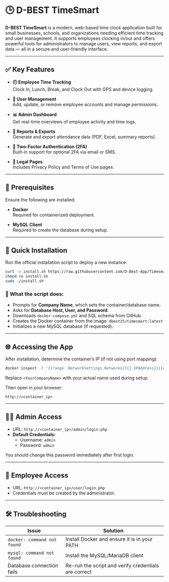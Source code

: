 # 🕒 D-BEST TimeSmart

**D-BEST TimeSmart** is a modern, web-based time clock application built for small businesses, schools, and organizations needing efficient time tracking and user management. It supports employees clocking in/out and offers powerful tools for administrators to manage users, view reports, and export data — all in a secure and user-friendly interface.

---

## ✅ Key Features

- **🕘 Employee Time Tracking**  
  Clock In, Lunch, Break, and Clock Out with GPS and device logging.
  
- **👥 User Management**  
  Add, update, or remove employee accounts and manage permissions.
  
- **📊 Admin Dashboard**  
  Get real-time overviews of employee activity and time logs.
  
- **📁 Reports & Exports**  
  Generate and export attendance data (PDF, Excel, summary reports).
  
- **🔐 Two-Factor Authentication (2FA)**  
  Built-in support for optional 2FA via email or SMS.
  
- **📄 Legal Pages**  
  Includes Privacy Policy and Terms of Use pages.

---

## 🧰 Prerequisites

Ensure the following are installed:

- **Docker**  
  Required for containerized deployment.
  
- **MySQL Client**  
  Required to create the database during setup.

---

## 🚀 Quick Installation

Run the official installation script to deploy a new instance:

```bash
curl -o install.sh https://raw.githubusercontent.com/D-Best-App/Timesmart/main/Install/install.sh
chmod +x install.sh
sudo ./install.sh
```

### 🧩 What the script does:

- Prompts for **Company Name**, which sets the container/database name.
- Asks for **Database Host, User, and Password**.
- Downloads `docker-compose.yml` and SQL schema from GitHub.
- Creates the Docker container from the image: `dbest25/timesmart:latest`
- Initializes a new MySQL database (if requested).

---

## 🌐 Accessing the App

After installation, determine the container’s IP (if not using port mapping):

```bash
docker inspect -f '{{range .NetworkSettings.Networks}}{{.IPAddress}}{{end}}' Timeclock-<YourCompanyName>
```

Replace `<YourCompanyName>` with your actual name used during setup.

Then open in your browser:

```
http://<container_ip>
```

---

## 👨‍💼 Admin Access

- URL: `http://<container_ip>/admin/login.php`
- **Default Credentials:**
  - Username: `admin`
  - Password: `admin`

You should change this password immediately after first login.

---

## 👷 Employee Access

- URL: `http://<container_ip>/user/login.php`
- Credentials must be created by the administrator.

---

## 🛠️ Troubleshooting

| Issue | Solution |
|-------|----------|
| `docker: command not found` | Install Docker and ensure it is in your PATH |
| `mysql: command not found` | Install the MySQL/MariaDB client |
| Database connection fails | Re-run the script and verify credentials are correct |
